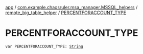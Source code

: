 [app](../../index.md) / [com.example.chaosruler.msa_manager.MSSQL_helpers](../index.md) / [remote_big_table_helper](index.md) / [PERCENTFORACCOUNT_TYPE](.)

# PERCENTFORACCOUNT_TYPE

`var PERCENTFORACCOUNT_TYPE: `[`String`](https://kotlinlang.org/api/latest/jvm/stdlib/kotlin/-string/index.html)